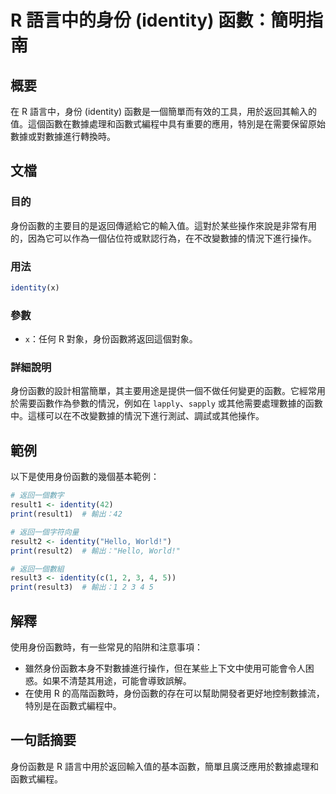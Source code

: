 <!--
Meta Description: # R 語言中的身份 (identity) 函數：簡明指南 ## 概要 在 R 語言中，身份 (identity) 函數是一個簡單而有效的工具，用於返回其輸入的值。這個函數在數據處理和函數式編程中具有重要的應用，特別是在需要保留原始數據或對數據進行轉換時。 ## 文檔 ### 目的 身份函數的主要目...
Meta Keywords: identity, print, result1, result2, hello
-->

# R 語言中的身份 (identity) 函數：簡明指南

## 概要
在 R 語言中，身份 (identity) 函數是一個簡單而有效的工具，用於返回其輸入的值。這個函數在數據處理和函數式編程中具有重要的應用，特別是在需要保留原始數據或對數據進行轉換時。

## 文檔
### 目的
身份函數的主要目的是返回傳遞給它的輸入值。這對於某些操作來說是非常有用的，因為它可以作為一個佔位符或默認行為，在不改變數據的情況下進行操作。

### 用法
```R
identity(x)
```

### 參數
- `x`：任何 R 對象，身份函數將返回這個對象。

### 詳細說明
身份函數的設計相當簡單，其主要用途是提供一個不做任何變更的函數。它經常用於需要函數作為參數的情況，例如在 `lapply`、`sapply` 或其他需要處理數據的函數中。這樣可以在不改變數據的情況下進行測試、調試或其他操作。

## 範例
以下是使用身份函數的幾個基本範例：

```R
# 返回一個數字
result1 <- identity(42)
print(result1)  # 輸出：42

# 返回一個字符向量
result2 <- identity("Hello, World!")
print(result2)  # 輸出："Hello, World!"

# 返回一個數組
result3 <- identity(c(1, 2, 3, 4, 5))
print(result3)  # 輸出：1 2 3 4 5
```

## 解釋
使用身份函數時，有一些常見的陷阱和注意事項：
- 雖然身份函數本身不對數據進行操作，但在某些上下文中使用可能會令人困惑。如果不清楚其用途，可能會導致誤解。
- 在使用 R 的高階函數時，身份函數的存在可以幫助開發者更好地控制數據流，特別是在函數式編程中。

## 一句話摘要
身份函數是 R 語言中用於返回輸入值的基本函數，簡單且廣泛應用於數據處理和函數式編程。